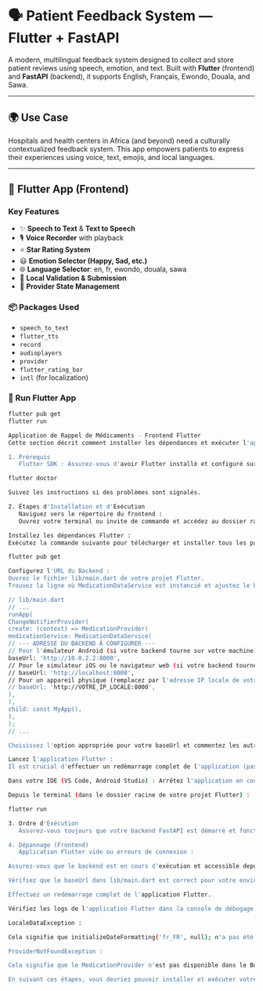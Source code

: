 # 🗣️ Patient Feedback System — Flutter + FastAPI

A modern, multilingual feedback system designed to collect and store patient reviews using speech, emotion, and text. Built with **Flutter** (frontend) and **FastAPI** (backend), it supports English, Français, Ewondo, Douala, and Sawa.

---

## 🌍 Use Case

Hospitals and health centers in Africa (and beyond) need a culturally contextualized feedback system. This app empowers patients to express their experiences using voice, text, emojis, and local languages.

---

## 📱 Flutter App (Frontend)

### Key Features

- ✨ **Speech to Text** & **Text to Speech**
- 🎙️ **Voice Recorder** with playback
- ⭐ **Star Rating System**
- 😃 **Emotion Selector (Happy, Sad, etc.)**
- 🌐 **Language Selector**: en, fr, ewondo, douala, sawa
- 📄 **Local Validation & Submission**
- 🧠 **Provider State Management**

### 📦 Packages Used

- `speech_to_text`
- `flutter_tts`
- `record`
- `audioplayers`
- `provider`
- `flutter_rating_bar`
- `intl` (for localization)

### 🚀 Run Flutter App

```bash
flutter pub get
flutter run

Application de Rappel de Médicaments - Frontend Flutter
Cette section décrit comment installer les dépendances et exécuter l'application frontend développée avec Flutter.

1. Prérequis
   Flutter SDK : Assurez-vous d'avoir Flutter installé et configuré sur votre machine. Vous pouvez vérifier votre installation en ouvrant un terminal et en exécutant la commande :

flutter doctor

Suivez les instructions si des problèmes sont signalés.

2. Étapes d'Installation et d'Exécution
   Naviguez vers le répertoire du frontend :
   Ouvrez votre terminal ou invite de commande et accédez au dossier racine de votre projet Flutter (le dossier qui contient pubspec.yaml).

Installez les dépendances Flutter :
Exécutez la commande suivante pour télécharger et installer tous les paquets Dart nécessaires (y compris le paquet http pour la communication avec le backend) :

flutter pub get

Configurez l'URL du Backend :
Ouvrez le fichier lib/main.dart de votre projet Flutter.
Trouvez la ligne où MedicationDataService est instancié et ajustez le baseUrl en fonction de l'environnement où votre backend FastAPI est en cours d'exécution :

// lib/main.dart
// ...
runApp(
ChangeNotifierProvider(
create: (context) => MedicationProvider(
medicationService: MedicationDataService(
// --- ADRESSE DU BACKEND À CONFIGURER ---
// Pour l'émulateur Android (si votre backend tourne sur votre machine):
baseUrl: 'http://10.0.2.2:8000',
// Pour le simulateur iOS ou le navigateur web (si votre backend tourne sur votre machine):
// baseUrl: 'http://localhost:8000',
// Pour un appareil physique (remplacez par l'adresse IP locale de votre machine):
// baseUrl: 'http://VOTRE_IP_LOCALE:8000',
),
),
child: const MyApp(),
),
);
// ...

Choisissez l'option appropriée pour votre baseUrl et commentez les autres.

Lancez l'application Flutter :
Il est crucial d'effectuer un redémarrage complet de l'application (pas seulement un "hot reload" ou "hot restart") après avoir modifié le baseUrl ou si vous venez de démarrer votre backend. Cela garantit que les changements de configuration et l'initialisation des fournisseurs sont pris en compte.

Dans votre IDE (VS Code, Android Studio) : Arrêtez l'application en cours d'exécution (généralement un bouton carré rouge) et relancez-la (bouton vert "Run" ou "Debug").

Depuis le terminal (dans le dossier racine de votre projet Flutter) :

flutter run

3. Ordre d'Exécution
   Assurez-vous toujours que votre backend FastAPI est démarré et fonctionne avant de lancer l'application Flutter. L'application Flutter tentera de récupérer les données du backend dès son démarrage.

4. Dépannage (Frontend)
   Application Flutter vide ou erreurs de connexion :

Assurez-vous que le backend est en cours d'exécution et accessible depuis l'adresse IP/port configuré.

Vérifiez que le baseUrl dans lib/main.dart est correct pour votre environnement (émulateur, simulateur, appareil physique).

Effectuez un redémarrage complet de l'application Flutter.

Vérifiez les logs de l'application Flutter dans la console de débogage de votre IDE pour des messages d'erreur HTTP ou de parsing.

LocaleDataException :

Cela signifie que initializeDateFormatting('fr_FR', null); n'a pas été appelé ou n'a pas pris effet correctement. Un redémarrage complet de l'application Flutter est nécessaire.

ProviderNotFoundException :

Cela signifie que le MedicationProvider n'est pas disponible dans le BuildContext où il est demandé. Un redémarrage complet de l'application Flutter est nécessaire.

En suivant ces étapes, vous devriez pouvoir installer et exécuter votre application frontend Flutter.